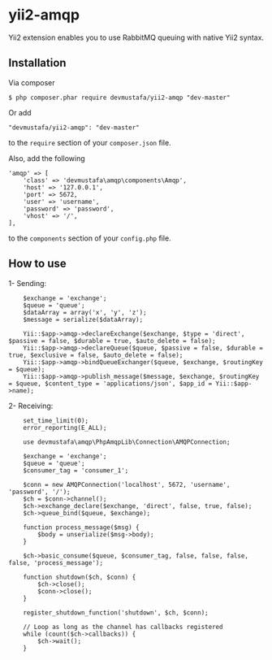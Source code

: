 yii2-amqp
=========
Yii2 extension enables you to use RabbitMQ queuing with native Yii2 syntax.

## Installation

Via composer

```
$ php composer.phar require devmustafa/yii2-amqp "dev-master"
```

Or add

```
"devmustafa/yii2-amqp": "dev-master"
```

to the ```require``` section of your `composer.json` file.

Also, add the following

```
'amqp' => [
	'class' => 'devmustafa\amqp\components\Amqp',
	'host' => '127.0.0.1',
	'port' => 5672,
	'user' => 'username',
	'password' => 'password',
	'vhost' => '/',
],
```

to the ```components``` section of your `config.php` file.

## How to use

1- Sending:

```
	$exchange = 'exchange';
	$queue = 'queue';
	$dataArray = array('x', 'y', 'z');
	$message = serialize($dataArray);

	Yii::$app->amqp->declareExchange($exchange, $type = 'direct', $passive = false, $durable = true, $auto_delete = false);
	Yii::$app->amqp->declareQueue($queue, $passive = false, $durable = true, $exclusive = false, $auto_delete = false);
	Yii::$app->amqp->bindQueueExchanger($queue, $exchange, $routingKey = $queue);
	Yii::$app->amqp->publish_message($message, $exchange, $routingKey = $queue, $content_type = 'applications/json', $app_id = Yii::$app->name);
```

2- Receiving:

```
	set_time_limit(0);
	error_reporting(E_ALL);

	use devmustafa\amqp\PhpAmqpLib\Connection\AMQPConnection;

	$exchange = 'exchange';
	$queue = 'queue';
	$consumer_tag = 'consumer_1';

	$conn = new AMQPConnection('localhost', 5672, 'username', 'password', '/');
	$ch = $conn->channel();
	$ch->exchange_declare($exchange, 'direct', false, true, false);
	$ch->queue_bind($queue, $exchange);

	function process_message($msg) {
		$body = unserialize($msg->body);
	}

	$ch->basic_consume($queue, $consumer_tag, false, false, false, false, 'process_message');

	function shutdown($ch, $conn) {
		$ch->close();
		$conn->close();
	}

	register_shutdown_function('shutdown', $ch, $conn);

	// Loop as long as the channel has callbacks registered
	while (count($ch->callbacks)) {
		$ch->wait();
	}
```

